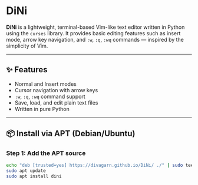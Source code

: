 # DiNi

**DiNi** is a lightweight, terminal-based Vim-like text editor written in Python using the `curses` library. It provides basic editing features such as insert mode, arrow key navigation, and `:w`, `:q`, `:wq` commands — inspired by the simplicity of Vim.

---

## ✨ Features

- Normal and Insert modes
- Cursor navigation with arrow keys
- `:w`, `:q`, `:wq` command support
- Save, load, and edit plain text files
- Written in pure Python

---

## 📦 Install via APT (Debian/Ubuntu)

### Step 1: Add the APT source

```bash
echo "deb [trusted=yes] https://divagarn.github.io/DiNi/ ./" | sudo tee /etc/apt/sources.list.d/dini.list
sudo apt update
sudo apt install dini

